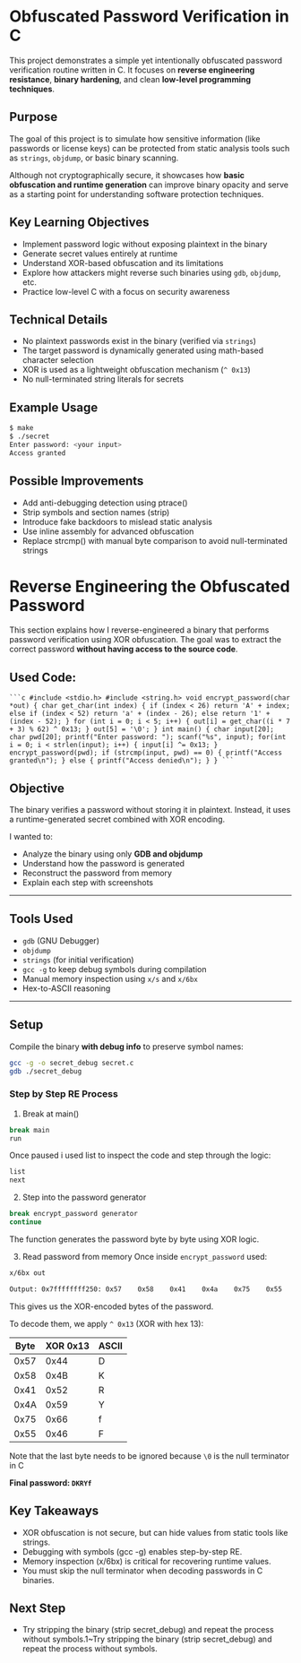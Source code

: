 # Obfuscated Password Verification in C

This project demonstrates a simple yet intentionally obfuscated password verification routine written in C. It focuses on **reverse engineering resistance**, **binary hardening**, and clean **low-level programming techniques**.

## Purpose

The goal of this project is to simulate how sensitive information (like passwords or license keys) can be protected from static analysis tools such as `strings`, `objdump`, or basic binary scanning.

Although not cryptographically secure, it showcases how **basic obfuscation and runtime generation** can improve binary opacity and serve as a starting point for understanding software protection techniques.

## Key Learning Objectives

- Implement password logic without exposing plaintext in the binary
- Generate secret values entirely at runtime
- Understand XOR-based obfuscation and its limitations
- Explore how attackers might reverse such binaries using `gdb`, `objdump`, etc.
- Practice low-level C with a focus on security awareness

## Technical Details

- No plaintext passwords exist in the binary (verified via `strings`)
- The target password is dynamically generated using math-based character selection
- XOR is used as a lightweight obfuscation mechanism (`^ 0x13`)
- No null-terminated string literals for secrets

## Example Usage

```bash
$ make
$ ./secret
Enter password: <your input>
Access granted
```

## Possible Improvements

- Add anti-debugging detection using ptrace()
- Strip symbols and section names (strip)
- Introduce fake backdoors to mislead static analysis
- Use inline assembly for advanced obfuscation
- Replace strcmp() with manual byte comparison to avoid null-terminated strings

# Reverse Engineering the Obfuscated Password

This section explains how I reverse-engineered a binary that performs password verification using XOR obfuscation. The goal was to extract the correct password **without having access to the source code**.

## Used Code:

<pre><code>```c #include &lt;stdio.h&gt; #include &lt;string.h&gt; void encrypt_password(char *out) { char get_char(int index) { if (index < 26) return 'A' + index; else if (index < 52) return 'a' + (index - 26); else return '1' + (index - 52); } for (int i = 0; i < 5; i++) { out[i] = get_char((i * 7 + 3) % 62) ^ 0x13; } out[5] = '\0'; } int main() { char input[20]; char pwd[20]; printf("Enter password: "); scanf("%s", input); for(int i = 0; i < strlen(input); i++) { input[i] ^= 0x13; } encrypt_password(pwd); if (strcmp(input, pwd) == 0) { printf("Access granted\n"); } else { printf("Access denied\n"); } } ``` </code></pre>

## Objective

The binary verifies a password without storing it in plaintext. Instead, it uses a runtime-generated secret combined with XOR encoding.

I wanted to:

- Analyze the binary using only **GDB and objdump**
- Understand how the password is generated
- Reconstruct the password from memory
- Explain each step with screenshots

---

##  Tools Used

- `gdb` (GNU Debugger)
- `objdump`
- `strings` (for initial verification)
- `gcc -g` to keep debug symbols during compilation
- Manual memory inspection using `x/s` and `x/6bx`
- Hex-to-ASCII reasoning

---


## Setup

Compile the binary **with debug info** to preserve symbol names:

```bash
gcc -g -o secret_debug secret.c
gdb ./secret_debug
```

### Step by Step RE Process
1. Break at main()
```bash
break main
run
```
Once paused i used list to inspect the code and step through the logic:

```bash
list
next
```
2. Step into the password generator

```bash 
break encrypt_password generator
continue
```
The function generates the password byte by byte using XOR logic.

3. Read password from memory
Once inside `encrypt_password` used:
```bash
x/6bx out

Output: 0x7ffffffff250: 0x57    0x58    0x41    0x4a    0x75    0x55
```

This gives us the XOR-encoded bytes of the password.

To decode them, we apply `^ 0x13` (XOR with hex 13):

| Byte | XOR 0x13 | ASCII |
|------|----------|--------|
| 0x57 | 0x44     | D      |
| 0x58 | 0x4B     | K      |
| 0x41 | 0x52     | R      |
| 0x4A | 0x59     | Y      |
| 0x75 | 0x66     | f      |
| 0x55 | 0x46     | F      |

Note that the last byte needs to be ignored because `\0` is the null terminator in C

**Final password: `DKRYf`**


## Key Takeaways

- XOR obfuscation is not secure, but can hide values from static tools like strings.
- Debugging with symbols (gcc -g) enables step-by-step RE.
- Memory inspection (x/6bx) is critical for recovering runtime values.
- You must skip the null terminator when decoding passwords in C binaries.

## Next Step

- Try stripping the binary (strip secret_debug) and repeat the process without symbols.1~Try stripping the binary (strip secret_debug) and repeat the process without symbols.

